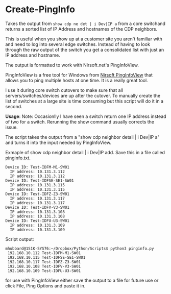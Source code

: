# Create-PingInfo
Takes the output from `show cdp ne det | i Dev|IP a` from a core switchand returns a sorted list of IP Address and hostnames of the CDP neighbors.

This is useful when you show up at a customer site you aren't familiar with and need to log into several edge switches. Instead of having to look through the raw output of the switch you get a consolidated list with just an IP address and hostname.

The output is formatted to work with Nirsoft.net's PingInfoView.

PingInfoView is a free tool for Windows from [Nirsoft PingInfoView](http://www.nirsoft.net/utils/multiple_ping_tool.html) that
allows you to ping multiple hosts at one time. It is a really great tool.

I use it during core switch cutovers to make sure that all servers/switches/devices are up after the cutover. To manually create the list of switches at a large site is time consuming but this script will do it in a second.

**Usage**:
Note: Occasionlly I have seen a switch return one IP address instead of two for a switch. Rerunning the show command usually corrects the issue.

The script takes the output from a "show cdp neighbor detail | i Dev|IP a" and turns it into the input needed
by PingInfoView.

Exmaple of show cdp neighbor detail | i Dev|IP add. Save this in a file called pinginfo.txt.
```
Device ID: Test-IDFM-M1-SW01
  IP address: 10.131.3.112
  IP address: 10.131.3.112
Device ID: Test-IDFSE-SE1-SW01
  IP address: 10.131.3.115
  IP address: 10.131.3.115
Device ID: Test-IDFZ-Z3-SW01
  IP address: 10.131.3.117
  IP address: 10.131.3.117
Device ID: Test-IDFV-V3-SW01
  IP address: 10.131.3.108
  IP address: 10.131.3.108
Device ID: Test-IDFU-U3-SW01
  IP address: 10.131.3.109
  IP address: 10.131.3.109
```  
Script output:
```
mhubbard@1S1K-SYS76:~/Dropbox/Python/Scripts$ python3 pinginfo.py
 192.168.10.112 Test-IDFM-M1-SW01
 192.168.10.115 Test-IDFSE-SE1-SW01
 192.168.10.117 Test-IDFZ-Z3-SW01
 192.168.10.108 Test-IDFV-V3-SW01
 192.168.10.109 Test-IDFU-U3-SW01
 ```

for use with PingInfoView either save the output to a file for future use or click File, Ping Options and paste it in. 
